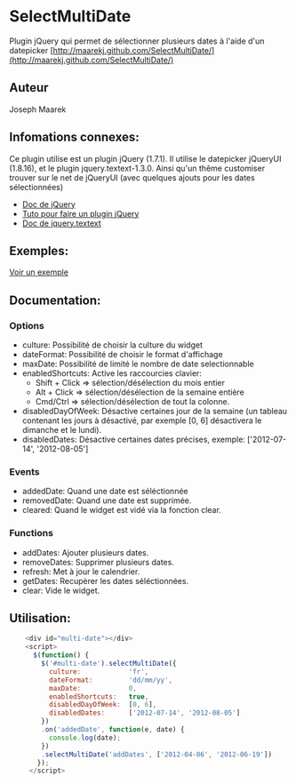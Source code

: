 SelectMultiDate
================================================================================

Plugin jQuery qui permet de sélectionner plusieurs dates à l'aide d'un datepicker
[http://maarekj.github.com/SelectMultiDate/](http://maarekj.github.com/SelectMultiDate/)

Auteur
--------------------------------------------------------------------------------
Joseph Maarek

Infomations connexes:
--------------------------------------------------------------------------------
Ce plugin utilise est un plugin jQuery (1.7.1). Il utilise le datepicker 
jQueryUI (1.8.16), et le plugin jquery.textext-1.3.0.
Ainsi qu'un thême customiser trouver sur le net de jQueryUI (avec
quelques ajouts pour les dates sélectionnées)

- [Doc de jQuery](http://docs.jquery.com/Main_Page)
- [Tuto pour faire un plugin jQuery](http://www.jquery.info/spip.php?article92)
- [Doc de jquery.textext](http://textextjs.com/)

Exemples:
--------------------------------------------------------------------------------
[Voir un exemple](http://maarekj.github.com/SelectMultiDate/#exemple1)

Documentation:
--------------------------------------------------------------------------------
### Options ###

- culture: Possibilité de choisir la culture du widget
- dateFormat: Possibilité de choisir le format d'affichage
- maxDate: Possibilité de limité le nombre de date selectionnable
- enabledShortcuts: Active les raccourcies clavier:
    - Shift + Click => sélection/désélection du mois entier
    - Alt + Click => sélection/désélection de la semaine entière
    - Cmd/Ctrl => sélection/désélection de tout la colonne.
- disabledDayOfWeek: Désactive certaines jour de la semaine (un tableau 
    contenant les jours à désactivé, par exemple [0, 6] désactivera le dimanche
    et le lundi).
- disabledDates:  Désactive certaines dates précises, exemple:
  ['2012-07-14', '2012-08-05']

### Events ###
- addedDate: Quand une date est séléctionnée
- removedDate: Quand une date est supprimée.
- cleared: Quand le widget est vidé via la fonction clear.

### Functions ###
- addDates: Ajouter plusieurs dates.
- removeDates: Supprimer plusieurs dates.
- refresh: Met à jour le calendrier.
- getDates: Recupèrer les dates séléctionnées.
- clear: Vide le widget.

Utilisation:
--------------------------------------------------------------------------------
```javascript
    <div id="multi-date"></div>
    <script>
      $(function() {
        $('#multi-date').selectMultiDate({
          culture:            'fr',
          dateFormat:         'dd/mm/yy',
          maxDate:            0,
          enabledShortcuts:   true,
          disabledDayOfWeek:  [0, 6],
          disabledDates:      ['2012-07-14', '2012-08-05']
        })
        .on('addedDate', function(e, date) {
          console.log(date);
        })
        .selectMultiDate('addDates', ['2012-04-06', '2012-06-19'])
       });
     </script>
```
